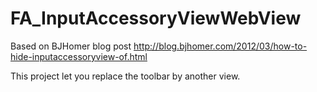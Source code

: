 # FA_InputAccessoryViewWebView

Based on BJHomer blog post http://blog.bjhomer.com/2012/03/how-to-hide-inputaccessoryview-of.html

This project let you replace the toolbar by another view. 
